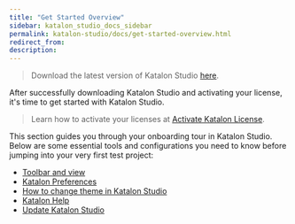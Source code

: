 ```yaml
---
title: "Get Started Overview"
sidebar: katalon_studio_docs_sidebar
permalink: katalon-studio/docs/get-started-overview.html
redirect_from:
description:
---
```


> Download the latest version of Katalon Studio [here](https://www.katalon.com/download/).

After successfully downloading Katalon Studio and activating your license, it's time to get started with Katalon Studio.

> Learn how to activate your licenses at [Activate Katalon License](https://docs.katalon.com/katalon-studio/docs/activate-license.html).

This section guides you through your onboarding tour in Katalon Studio. Below are some essential tools and configurations you need to know before jumping into your very first test project:

* [Toolbar and view](https://docs.katalon.com/katalon-studio/docs/toolbars-and-views.html)
* [Katalon Preferences](https://docs.katalon.com/katalon-studio/docs/katalon-preferences.html)
* [How to change theme in Katalon Studio](https://docs.katalon.com/katalon-studio/docs/theme.html)
* [Katalon Help](https://docs.katalon.com/katalon-studio/docs/katalon-help.html)
* [Update Katalon Studio](https://docs.katalon.com/katalon-studio/docs/auto-updater.html)
